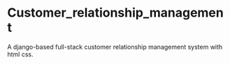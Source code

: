 # Customer_relationship_management
A django-based full-stack customer relationship management system  with html css.
